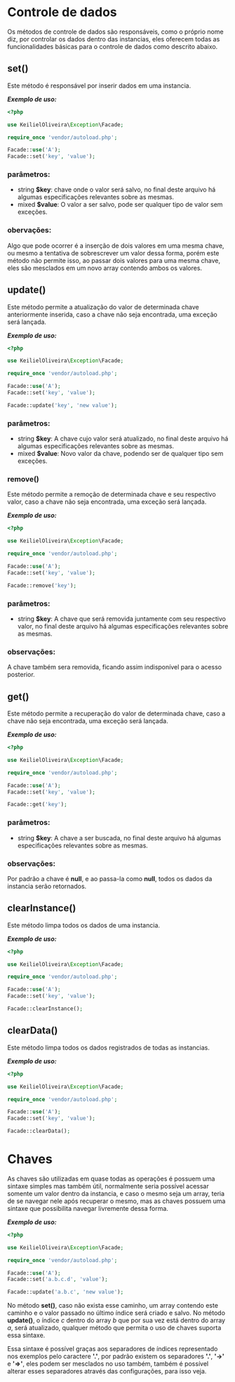 # Controle de dados

Os métodos de controle de dados são responsáveis, como o próprio nome diz, por controlar os dados dentro das instancias, eles oferecem todas as funcionalidades básicas para o controle de dados como descrito abaixo.

## set()

Este método é responsável por inserir dados em uma instancia.

***Exemplo de uso:***
```php
<?php

use KeilielOliveira\Exception\Facade;

require_once 'vendor/autoload.php';

Facade::use('A');
Facade::set('key', 'value');
```

### parâmetros:

- string **$key**: chave onde o valor será salvo, no final deste arquivo há algumas especificações relevantes sobre as mesmas.
- mixed **$value**: O valor a ser salvo, pode ser qualquer tipo de valor sem exceções.

### obervações:

Algo que pode ocorrer é a inserção de dois valores em uma mesma chave, ou mesmo a tentativa de sobrescrever um valor dessa forma, porém este método não permite isso, ao passar dois valores para uma mesma chave, eles são mesclados em um novo array contendo ambos os valores.

## update()

Este método permite a atualização do valor de determinada chave anteriormente inserida, caso a chave não seja encontrada, uma exceção será lançada.

***Exemplo de uso:***
```php
<?php

use KeilielOliveira\Exception\Facade;

require_once 'vendor/autoload.php';

Facade::use('A');
Facade::set('key', 'value');

Facade::update('key', 'new value');
```

### parâmetros:

- string **$key**: A chave cujo valor será atualizado, no final deste arquivo há algumas especificações relevantes sobre as mesmas.
- mixed **$value**: Novo valor da chave, podendo ser de qualquer tipo sem exceções.

### remove()

Este método permite a remoção de determinada chave e seu respectivo valor, caso a chave não seja encontrada, uma exceção será lançada.

***Exemplo de uso:***
```php
<?php

use KeilielOliveira\Exception\Facade;

require_once 'vendor/autoload.php';

Facade::use('A');
Facade::set('key', 'value');

Facade::remove('key');
```

### parâmetros:

- string **$key**: A chave que será removida juntamente com seu respectivo valor, no final deste arquivo há algumas especificações relevantes sobre as mesmas.

### observações:

A chave também sera removida, ficando assim indisponível para o acesso posterior.

## get()

Este método permite a recuperação do valor de determinada chave, caso a chave não seja encontrada, uma exceção será lançada.

***Exemplo de uso:***
```php
<?php

use KeilielOliveira\Exception\Facade;

require_once 'vendor/autoload.php';

Facade::use('A');
Facade::set('key', 'value');

Facade::get('key');
```

### parâmetros:

- string **$key**: A chave a ser buscada, no final deste arquivo há algumas especificações relevantes sobre as mesmas.

### observações:

Por padrão a chave é **null**, e ao passa-la como **null**, todos os dados da instancia serão retornados.

## clearInstance()

Este método limpa todos os dados de uma instancia.

***Exemplo de uso:***
```php
<?php

use KeilielOliveira\Exception\Facade;

require_once 'vendor/autoload.php';

Facade::use('A');
Facade::set('key', 'value');

Facade::clearInstance();
```

## clearData()

Este método limpa todos os dados registrados de todas as instancias.

***Exemplo de uso:***
```php
<?php

use KeilielOliveira\Exception\Facade;

require_once 'vendor/autoload.php';

Facade::use('A');
Facade::set('key', 'value');

Facade::clearData();
```

# Chaves

As chaves são utilizadas em quase todas as operações é possuem uma sintaxe simples mas também útil, normalmente seria possível acessar somente um valor dentro da instancia, e caso o mesmo seja um array, teria de se navegar nele após recuperar o mesmo, mas as chaves possuem uma sintaxe que possibilita navegar livremente dessa forma.

***Exemplo de uso:***
```php
<?php

use KeilielOliveira\Exception\Facade;

require_once 'vendor/autoload.php';

Facade::use('A');
Facade::set('a.b.c.d', 'value');

Facade::update('a.b.c', 'new value');
```

No método **set()**, caso não exista esse caminho, um array contendo este caminho e o valor passado no último índice será criado e salvo. No método **update()**, o índice *c* dentro do array *b* que por sua vez está dentro do array *a*, será atualizado, qualquer método que permita o uso de chaves suporta essa sintaxe.

Essa sintaxe é possível graças aos separadores de índices representado nos exemplos pelo caractere **'.'**, por padrão existem os separadores **'.'**, **'->'** e **'=>'**, eles podem ser mesclados no uso também, também é possível alterar esses separadores através das configurações, para isso veja.